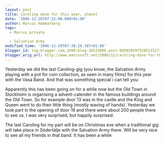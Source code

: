 ```yaml
---
layout: post
title: Caroling done for this year, almost
date: '2006-12-20T07:32:00.000+01:00'
author: Marcus Hammarberg
tags:
  - Marcus private

  - Salvation Army
modified_time: '2006-12-20T07:38:28.387+01:00'
blogger_id: tag:blogger.com,1999:blog-36533086.post-8930295975205115173
blogger_orig_url: http://www.marcusoft.net/2006/12/caroling-done-for-this-year-almost.html
---
```


Yesterday we did the last Caroling-gig (you know; the Salvation Army
playing with a pot for coin collection, as seen in many films) for this
year with the Vasa Band. And that was something special i can tell
you:

Apparently this has been going on for a while now but the Old Town in
Stockholm is organising a advent-calender in the famous buildings around
the Old Town. So for example door 13 was in the castle and the King and
Queen went to do their little thing (mostly waving of hands). Yesterday
we took part in the opening of door 19 and there were about 200 people
there to see us. I was very surprised, but happily surprised.

The last Caroling for my part will be on Christmas eve when a
traditional gig will take place in Södertälje with the Salvation Army
there. Will be very nice to see all my friends in that band. It has been
a while
